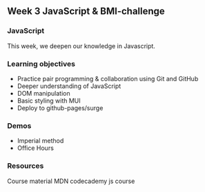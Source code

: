 ## Week 3 JavaScript & BMI-challenge

### JavaScript
This week, we deepen our knowledge in Javascript. 
### Learning objectives
* Practice pair programming & collaboration using Git and GitHub
* Deeper understanding of JavaScript
* DOM manipulation
* Basic styling with MUI
* Deploy to github-pages/surge
### Demos
 - Imperial method
 - Office Hours 

### Resources
Course material 
MDN
codecademy js course
